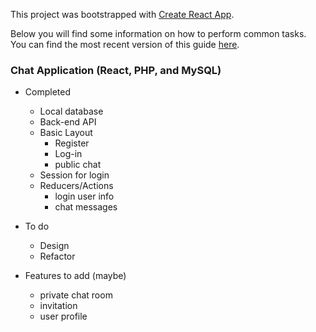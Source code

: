 This project was bootstrapped with [Create React App](https://github.com/facebookincubator/create-react-app).

Below you will find some information on how to perform common tasks.<br>
You can find the most recent version of this guide [here](https://github.com/facebookincubator/create-react-app/blob/master/packages/react-scripts/template/README.md).

### Chat Application (React, PHP, and MySQL)

- Completed
  - Local database
  - Back-end API
  - Basic Layout
    - Register
    - Log-in
    - public chat
  - Session for login
  - Reducers/Actions
    - login user info
    - chat messages

- To do
  - Design
  - Refactor

- Features to add (maybe)
  - private chat room
  - invitation
  - user profile
